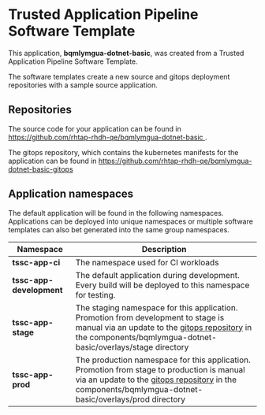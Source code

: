 # Trusted Application Pipeline Software Template

This application, **bqmlymgua-dotnet-basic**, was created from a Trusted Application Pipeline Software Template.

The software templates create a new source and gitops deployment repositories with a sample source application. 

## Repositories

The source code for your application can be found in [https://github.com/rhtap-rhdh-qe/bqmlymgua-dotnet-basic ](https://github.com/rhtap-rhdh-qe/bqmlymgua-dotnet-basic ).
 
The gitops repository, which contains the kubernetes manifests for the application can be found in 
[https://github.com/rhtap-rhdh-qe/bqmlymgua-dotnet-basic-gitops ](https://github.com/rhtap-rhdh-qe/bqmlymgua-dotnet-basic-gitops ) 

## Application namespaces 

The default application will be found in the following namespaces. Applications can be deployed into unique namespaces or multiple software templates can also bet generated into the same group namespaces.  

|  Namespace   |  Description   |  
| -------- | -------- |
| **tssc-app-ci** | The namespace used for CI workloads |
| **tssc-app-development** | The default application during development. Every build will be deployed to this namespace for testing. |
| **tssc-app-stage** | The staging namespace for this application. Promotion from development to stage is manual via an update to the [gitops repository](https://github.com/rhtap-rhdh-qe/bqmlymgua-dotnet-basic-gitops ) in the components/bqmlymgua-dotnet-basic/overlays/stage directory |
| **tssc-app-prod** | The production namespace for this application. Promotion from stage to production is manual via an update to the [gitops repository](https://github.com/rhtap-rhdh-qe/bqmlymgua-dotnet-basic-gitops ) in the components/bqmlymgua-dotnet-basic/overlays/prod directory |